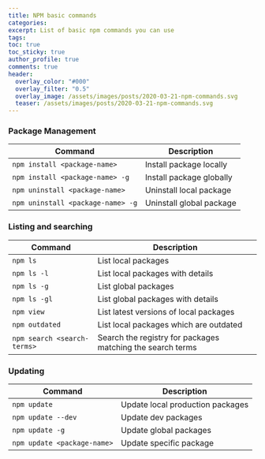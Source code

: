 ```yaml
---
title: NPM basic commands
categories:
excerpt: List of basic npm commands you can use
tags:
toc: true
toc_sticky: true
author_profile: true
comments: true
header:
  overlay_color: "#000"
  overlay_filter: "0.5"
  overlay_image: /assets/images/posts/2020-03-21-npm-commands.svg
  teaser: /assets/images/posts/2020-03-21-npm-commands.svg
---
```


### Package Management

| Command | Description |
| ------- | ----------- |
| `npm install <package-name>` | Install package locally |
| `npm install <package-name> -g` | Install package globally |
| `npm uninstall <package-name>` | Uninstall local package |
| `npm uninstall <package-name> -g` | Uninstall global package |

### Listing and searching

| Command | Description |
| ------- | ----------- |
| `npm ls` | List local packages |
| `npm ls -l` | List local packages with details |
| `npm ls -g` | List global packages |
| `npm ls -gl` | List global packages with details |
| `npm view` | List latest versions of local packages|
| `npm outdated` | List local packages which are outdated|
| `npm search <search-terms>` |Search the registry for packages matching the search terms|

### Updating

| Command | Description |
| ------- | ----------- |
| `npm update` | Update local production packages |
| `npm update --dev` | Update dev packages |
| `npm update -g` | Update global packages |
| `npm update <package-name>` | Update specific package |
